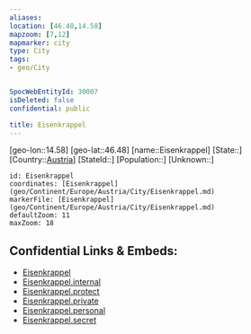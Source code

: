 ```yaml
---
aliases: 
location: [46.48,14.58]
mapzoom: [7,12] 
mapmarker: city 
type: City
tags:
- geo/City


SpocWebEntityId: 30007
isDeleted: false
confidential: public

title: Eisenkrappel
---
```

[geo-lon::14.58]
[geo-lat::46.48]
[name::Eisenkrappel]
[State::]
[Country::[Austria](geo/Continent/Europe/Austria.md)]
[StateId::]
[Population::]
[Unknown::]


```leaflet
id: Eisenkrappel
coordinates: [Eisenkrappel](geo/Continent/Europe/Austria/City/Eisenkrappel.md)
markerFile: [Eisenkrappel](geo/Continent/Europe/Austria/City/Eisenkrappel.md)
defaultZoom: 11 
maxZoom: 18
```


## Confidential Links & Embeds: 
- [Eisenkrappel](../../../../../../_public/geo/Continent/Europe/Austria/City/Eisenkrappel.md) 
- [Eisenkrappel.internal](../../../../../../_internal/geo/Continent/Europe/Austria/City/Eisenkrappel.internal.md) 
- [Eisenkrappel.protect](../../../../../../_protect/geo/Continent/Europe/Austria/City/Eisenkrappel.protect.md) 
- [Eisenkrappel.private](../../../../../../_private/geo/Continent/Europe/Austria/City/Eisenkrappel.private.md) 
- [Eisenkrappel.personal](../../../../../../_personal/geo/Continent/Europe/Austria/City/Eisenkrappel.personal.md) 
- [Eisenkrappel.secret](../../../../../../_secret/geo/Continent/Europe/Austria/City/Eisenkrappel.secret.md) 

